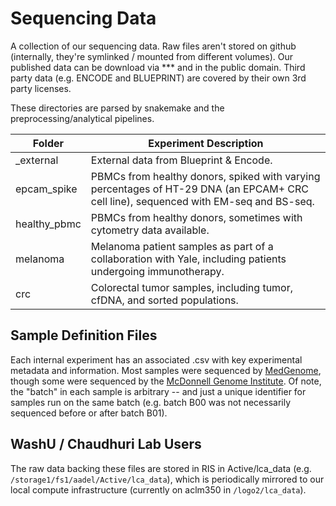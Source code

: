 # Sequencing Data

A collection of our sequencing data. Raw files aren't stored on github (internally, they're symlinked / mounted from different volumes). Our published data can be download via *** and in the public domain. Third party data (e.g. ENCODE and BLUEPRINT) are covered by their own 3rd party licenses.

These directories are parsed by snakemake and the preprocessing/analytical pipelines.
  
| Folder | Experiment Description |
| --- | --- |
| _external | External data from Blueprint & Encode. |
| epcam_spike | PBMCs from healthy donors, spiked with varying percentages of HT-29 DNA (an EPCAM+ CRC cell line), sequenced with EM-seq and BS-seq. |
| healthy_pbmc | PBMCs from healthy donors, sometimes with cytometry data available. |
| melanoma | Melanoma patient samples as part of a collaboration with Yale, including patients undergoing immunotherapy. |
| crc | Colorectal tumor samples, including tumor, cfDNA, and sorted populations. |


## Sample Definition Files

Each internal experiment has an associated .csv with key experimental metadata and information. Most samples were sequenced by [MedGenome](https://research.medgenome.com/), though some were sequenced by the [McDonnell Genome Institute](https://www.genome.wustl.edu/). Of note, the "batch" in each sample is arbitrary -- and just a unique identifier for samples run on the same batch (e.g. batch B00 was not necessarily sequenced before or after batch B01). 

## WashU / Chaudhuri Lab Users

The raw data backing these files are stored in RIS in Active/lca_data (e.g. `/storage1/fs1/aadel/Active/lca_data`), which is periodically mirrored to our local compute infrastructure (currently on aclm350 in `/logo2/lca_data`).
